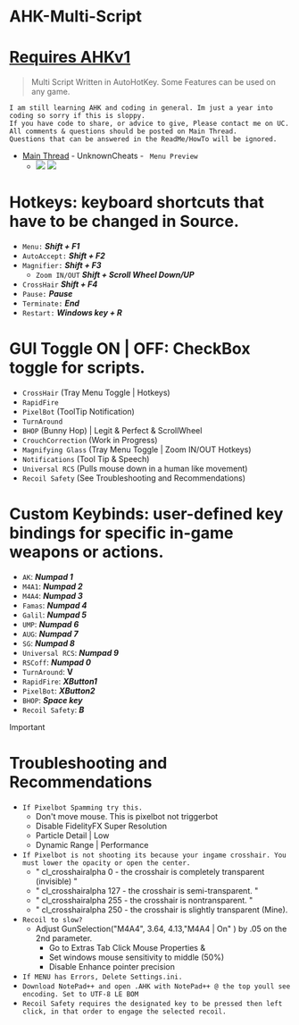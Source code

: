 # AHK-Multi-Script
# [Requires AHKv1](https://www.autohotkey.com/download/ahk-install.exe)

> Multi Script Written in AutoHotKey.
> Some Features can be used on any game.

 ```
I am still learning AHK and coding in general. Im just a year into coding so sorry if this is sloppy.
If you have code to share, or advice to give, Please contact me on UC.
All comments & questions should be posted on Main Thread.
Questions that can be answered in the ReadMe/HowTo will be ignored.
```

* [Main Thread](https://www.unknowncheats.me/forum/counter-strike-2-releases/605440-ahk-multiscript-peans-rcs.html) - UnknownCheats -
 `` Menu Preview``
  * ![](https://i.imgur.com/tN9YTre.png) ![](https://i.imgur.com/ExUlp4f.png)
# Hotkeys: keyboard shortcuts that have to be changed in Source.
* ``Menu:`` **_Shift + F1_**
* ``AutoAccept:`` **_Shift + F2_**
* ``Magnifier:`` **_Shift + F3_**
  * ``Zoom IN/OUT`` **_Shift + Scroll Wheel Down/UP_**
* ``CrossHair`` **_Shift + F4_**
* ``Pause:`` **_Pause_** 
* ``Terminate:`` **_End_** 
* ``Restart:`` **_Windows key + R_**



# GUI Toggle ON | OFF: CheckBox toggle for scripts.
* ``CrossHair`` (Tray Menu Toggle | Hotkeys)
* ``RapidFire``
* ``PixelBot`` (ToolTip Notification)
* ``TurnAround``
* ``BHOP`` (Bunny Hop) | Legit & Perfect & ScrollWheel
* ``CrouchCorrection`` (Work in Progress)
* ``Magnifying Glass`` (Tray Menu Toggle | Zoom IN/OUT Hotkeys)
* ``Notifications`` (Tool Tip & Speech)
* ``Universal RCS`` (Pulls mouse down in a human like movement)
* ``Recoil Safety`` (See Troubleshooting and Recommendations)

# Custom Keybinds: user-defined key bindings for specific in-game weapons or actions.
* ``AK``: **_Numpad 1_**
* ``M4A1``: **_Numpad 2_**
* ``M4A4``: **_Numpad 3_**
* ``Famas``: **_Numpad 4_**
* ``Galil``: **_Numpad 5_**
* ``UMP``: **_Numpad 6_**
* ``AUG``: **_Numpad 7_**
* ``SG``: **_Numpad 8_**
* ``Universal RCS``: **_Numpad 9_**
* ``RSCoff``: **_Numpad 0_**
* ``TurnAround``: **V** 
* ``RapidFire``: **_XButton1_**
* ``PixelBot``: **_XButton2_** 
* ``BHOP``: **_Space key_**
* ``Recoil Safety``: **_B_**

> [!IMPORTANT]
> # Troubleshooting and Recommendations
> * ``If Pixelbot Spamming try this.``
>   * Don't move mouse. This is pixelbot not triggerbot
>   * Disable FidelityFX Super Resolution
>   * Particle Detail | Low
>   * Dynamic Range | Performance
> * ``If Pixelbot is not shooting its because your ingame crosshair. You must lower the opacity or open the center.``
>   * " cl_crosshairalpha 0 - the crosshair is completely transparent (invisible) "
>   * " cl_crosshairalpha 127 - the crosshair is semi-transparent. "
>   * " cl_crosshairalpha 255 - the crosshair is nontransparent. "
>   * " cl_crosshairalpha 250 - the crosshair is slightly transparent (Mine).
> * ``Recoil to slow?``
>   * Adjust GunSelection("M4A4", 3.64, 4.13,"M4A4 | On" ) by .05 on the 2nd parameter.
>     * Go to Extras Tab Click Mouse Properties &
>     * Set windows mouse sensitivity to middle (50%)
>     * Disable Enhance pointer precision
> * ``If MENU has Errors, Delete Settings.ini.``
> * ``Download NotePad++ and open .AHK with NotePad++ @ the top youll see encoding. Set to UTF-8 LE BOM``
> * ``Recoil Safety requires the designated key to be pressed then left click, in that order to engage the selected recoil.``

